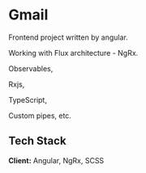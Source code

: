 
# Gmail

Frontend project written by angular.

Working with Flux architecture - NgRx.

Observables,

Rxjs,

TypeScript,

Custom pipes, etc.

## Tech Stack

**Client:** Angular, NgRx, SCSS


